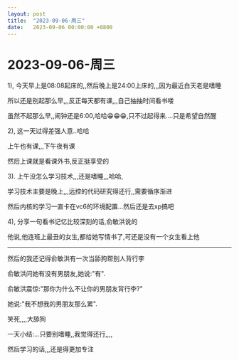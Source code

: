 ```yaml
---
layout: post
title:  "2023-09-06-周三"
date:   2023-09-06 00:00:00 +0800
---
```




# 2023-09-06-周三



1), 今天早上是08:08起床的,,然后晚上是24:00上床的,,,因为最近白天老是嗜睡

所以还是别起那么早,,,反正每天都有课,,,自己抽抽时间看书喽

虽然不起那么早,,闹钟还是6:00,哈哈😁😁😁,只不过起得来....只是希望自然醒


2), 这一天过得差强人意..哈哈

上午也有课,,,下午夜有课

然后上课就是看课外书,反正挺享受的


3). 上午没怎么学习技术,,,还是嗜睡,,,哈哈,

学习技术主要是晚上,,,远控的代码研究得还行,,需要循序渐进

然后内核的学习一直卡在vc6的环境配置...然后还是去xp搞吧


4), 分享一句看书记忆比较深刻的话,俞敏洪说的

他说,他连班上最丑的女生,都给她写情书了,可还是没有一个女生看上他

---------------------------------------------------------------------------

然后的我还记得俞敏洪有一次当舔狗帮别人背行李

俞敏洪问她有没有男朋友,她说:"有".

俞敏洪震惊:"那你为什么不让你的男朋友背行李?"

她说:"我不想我的男朋友那么累".

笑死,,,,大舔狗



一天小结:...只要别嗜睡,,我觉得还行,,,,

然后学习的话,,,还是得更加专注
